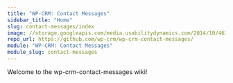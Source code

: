 ```yaml
---
title: "WP-CRM: Contact Messages"
sidebar_title: "Home"
slug: contact-messages/index
image: //storage.googleapis.com/media.usabilitydynamics.com/2014/10/46398e7c-wpcrm-extension-group_messages-icon-300x300.png
repo_url: https://github.com/wp-crm/wp-crm-contact-messages/
module: "WP-CRM: Contact Messages"
module_slug: contact-messages
---
```


Welcome to the wp-crm-contact-messages wiki!